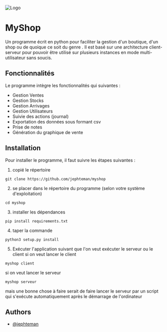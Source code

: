 ![Logo](https://i.ibb.co/NdjHFXJq/unnamed-2.png)


# MyShop

Un programme écrit en python pour faciliter la gestion d'un boutique,  d'un shop ou de quoique ce soit du genre  .
Il est basé sur une architecture client-serveur pour pouvoir être utilisé sur plusieurs instances en mode multi-utilisateur sans soucis. 


## Fonctionnalités
Le programme intègre les fonctionnalités qui suivantes :
* Gestion Ventes
* Gestion Stocks 
* Gestion Arrivages
* Gestion Utilisateurs
* Suivie des actions (journal)
* Exportation des données sous formant csv
* Prise de notes 
* Génération du graphique de vente 


## Installation

Pour installer le programme,  il faut suivre les étapes suivantes :
1. copié le répertoire 
```
git clone https://github.com/jephteman/myshop
```
2. se placer dans le répertoire du programme (selon votre système d'exploitation)
```
cd myshop
```
3. installer les dépendances
```
pip install requirements.txt
```
4. taper la commande
```
python3 setup.py install
```
5. Exécuter l'application 
suivant que l'on veut exécuter le serveur ou le client
si on veut lancer le client 
```
myshop client
```
si on veut lancer le serveur 
```
myshop serveur
```
mais une bonne chose à faire serait de faire lancer le serveur par un script qui s'exécute automatiquement après le démarrage de l'ordinateur 
    
## Authors

- [@jephteman ](https://www.github.com/jephteman)